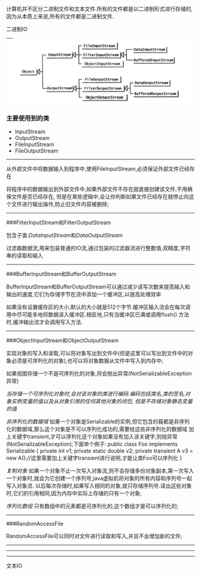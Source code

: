 
计算机并不区分二进制文件和文本文件.所有的文件都是以二进制形式进行存储的,因为从本质上来说,所有的文件都是二进制文件.



二进制IO

![二进制IO的继承管理](../img/figure1.jpg)

### 主要使用到的类
* InputStream
* OutputStream
* FileInputStream
* FileOutputStream

---

从外部文件中将数据输入到程序中,使用FileInputStream,必须保证外部文件已经存在

将程序中的数据输出到外部文件中,如果外部文件不存在就直接创建该文件,不用确保文件是否已经存在,
但是在某些逻辑中,会让你判断如果文件已经存在就停止向这个文件进行输出操作,防止旧文件内容被删除;

---

###FilterInputStream和FilterOutputStream

包含子类:*DataInputStream*和*DataOutputStream*

过滤器数据流,用来包装普通的IO流,通过包装的过滤器流进行整数值,双精度,字符串的读取和输入



---


###BufferInputStream和BufferOutputStream

BufferInputStream和BufferOutputStream可以通过减少读写次数来提高输入和输出的速度,它们为存储字节在流中添加一个缓冲区,以提高处理效率

如果没有设置缓存区的大小,默认的大小就是512个字节.缓冲区输入流会在每次调用中尽可能多地将数据读入缓冲区.相反地,只有当缓冲区已满或调用flush()
方法时,缓冲输出流才会调用写入方法.


---

###ObjectInputStream和ObjectOutputStream

实现对象的写入和读取,可以将对象写出到文件中(但是这里可以写出到文件中的对象必须是可序列化的对象),也可以将对象数据从文件中写入到内存中;

如果视图存储一个不是可序列化的对象,将会抛出异常(NotSerializableException异常)

*当存储一个可序列化对象时,会对该对象的类进行编码.编码包括类名,类的签名,对象实例变量的值以及从对象引用的任何其他对象的闭包,
但是不存储对象静态变量的值*

*非序列化的数据域*
    如果一个对象是Serializable的实例,但它包含的莪都是非序列化的数据域,那么这个对象是不可以序列化成功的,需要给这些非序列化的数据域
    加上关键字transient,才可以序列化这个对象如果没有加入该关键字,则抛异常(NotSerializableException);下面举个例子:
        public class Foo implements Serializable {
            private int v1;
            private static double v2;
            private transient A v3 = new A();//这里需要加上关键字transient进行说明,才能让类Foo可以序列化
        }

*复制对象*
    如果一个对象不止一次写入对象流,则不会存储多份对象副本,第一次写入一个对象时,就会为它创建一个序列号,java虚拟机将对象的所有内容和序列号一起写入对象流.
    以后每次存储时,如果写入相同的对象,就只存储序列号.读出这些对象时,它们的引用相同,因为内存中实际上存储的只有一个对象;


*序列化数组*
    只有数组中的元素都是可序列化的,这个数组才是可以序列化的;

---

###RandomAccessFile

RandomAccessFile可以同时对文件进行读取和写入,并且不会增加新的文件;
















---
---
---


文本IO





